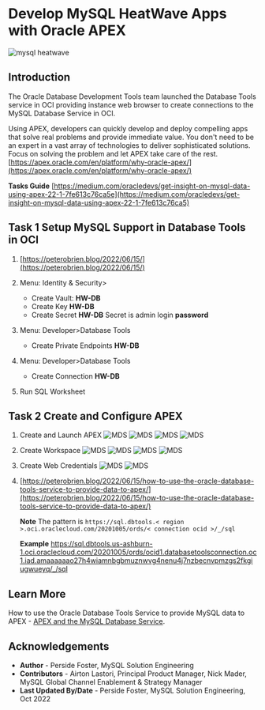 # Develop MySQL HeatWave Apps with Oracle APEX

![mysql heatwave](./images/mysql-heatwave-logo.jpg "mysql heatwave")

## Introduction

The Oracle Database Development Tools team launched the Database Tools service in OCI providing instance web browser to create connections to the MySQL Database Service in OCI. 

Using APEX, developers can quickly develop and deploy compelling apps that solve real problems and provide immediate value. You don't need to be an expert in a vast array of technologies to deliver sophisticated solutions. Focus on solving the problem and let APEX take care of the rest.[https://apex.oracle.com/en/platform/why-oracle-apex/](https://apex.oracle.com/en/platform/why-oracle-apex/)

**Tasks Guide** 
[https://medium.com/oracledevs/get-insight-on-mysql-data-using-apex-22-1-7fe613c76ca5e](https://medium.com/oracledevs/get-insight-on-mysql-data-using-apex-22-1-7fe613c76ca5)


## Task 1 Setup MySQL Support in Database Tools in OCI

1. [https://peterobrien.blog/2022/06/15/](https://peterobrien.blog/2022/06/15/)

1. Menu: Identity & Security>  
    - Create Vault: **HW-DB**
    - Create Key **HW-DB**
    - Create Secret **HW-DB**  Secret is admin login **password** 
2. Menu: Developer>Database Tools
    - Create Private Endpoints **HW-DB**
3. Menu: Developer>Database Tools
    - Create Connection **HW-DB**
4. Run SQL Worksheet


## Task 2 Create and Configure APEX

1. Create and Launch APEX
![MDS](./images/start_apex_deploy.png "start apex deploy")
![MDS](./images/continue_apex_deploy.png "continue apex deploy")
![MDS](./images/set_password_apex_deploy.png "set apex password")
![MDS](./images/completed_apex_deploy.png "completed apex deploy")
2. Create Workspace
![MDS](./images/login_apexd.png "login apexd")
![MDS](./images/create_apex_workspace.png "create apex workspace")
![MDS](./images/name_apex_workspace.png "name apex workspace")
![MDS](./images/apex_logout.png "apex logout")
3. Create Web Credentials
![MDS](./images/apex_web_credentials.png "apex web credentials")
![MDS](./images/apex_rest.png "apex rest")

4. [https://peterobrien.blog/2022/06/15/how-to-use-the-oracle-database-tools-service-to-provide-data-to-apex/](https://peterobrien.blog/2022/06/15/how-to-use-the-oracle-database-tools-service-to-provide-data-to-apex/)

    **Note** The pattern is `https://sql.dbtools.< region >.oci.oraclecloud.com/20201005/ords/< connection ocid >/_/sql`
   
    **Example** https://sql.dbtools.us-ashburn-1.oci.oraclecloud.com/20201005/ords/ocid1.databasetoolsconnection.oc1.iad.amaaaaaao27h4wiamnbgbmuznwvg4nenu4j7nzbecnvpmzgs2fkgiugwueyq/_/sql

## Learn More

How to use the Oracle Database Tools Service to provide MySQL data to APEX - [APEX and the MySQL Database Service](https://asktom.oracle.com/pls/apex/asktom.search?oh=18245).

## Acknowledgements

- **Author** - Perside Foster, MySQL Solution Engineering
- **Contributors** - Airton Lastori, Principal Product Manager, Nick Mader, MySQL Global Channel Enablement & Strategy Manager
- **Last Updated By/Date** - Perside Foster, MySQL Solution Engineering, Oct 2022
